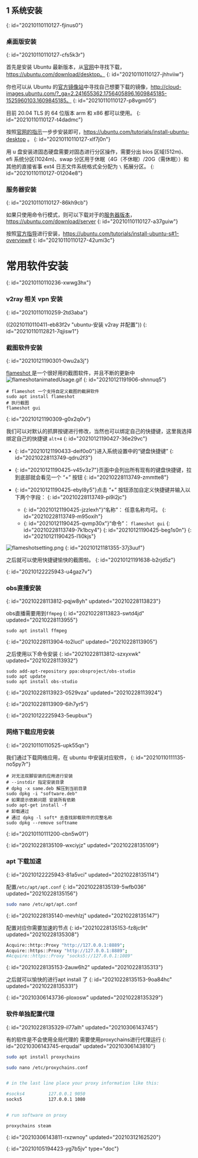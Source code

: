 ## 1 系统安装
{: id="20210110110127-fjinus0"}

### 桌面版安装
{: id="20210110110127-cfs5k3r"}

首先是安装 Ubuntu 最新版本，从[官网](https://ubuntu.com/download/desktop)中寻找下载，https://ubuntu.com/download/desktop。
{: id="20210110110127-jhhviiw"}

你也可以从 Ubuntu 的[官方镜像站](http://cloud-images.ubuntu.com/?_ga=2.241655362.1756405896.1609845185-1525960103.1609845185)中寻找自己想要下载的镜像，http://cloud-images.ubuntu.com/?_ga=2.241655362.1756405896.1609845185-1525960103.1609845185。
{: id="20210110110127-p8vgm05"}

目前 20.04 TLS 的 64 位版本 arm 和 x86 都可以使用。
{: id="20210110110127-t4dadmc"}

按照[官网的指示](https://ubuntu.com/tutorials/install-ubuntu-desktop)一步步安装即可，https://ubuntu.com/tutorials/install-ubuntu-desktop 。
{: id="20210110110127-xlf7j0n"}

用 u 盘安装进固态硬盘需要对固态进行分区操作，需要分出 bios 区域(512m)、efi 系统分区(1024m)、swap 分区用于休眠（4G（不休眠）/20G（需休眠））和其他的直接省事 ext4 日志文件系统格式全分配为 `\` 拓展分区。
{: id="20210110110127-01204e8"}

### 服务器安装
{: id="20210110110127-86kh9cb"}

如果只使用命令行模式，则可以下载对于的[服务器版本](https://ubuntu.com/download/server)，https://ubuntu.com/download/server
{: id="20210110110127-a37guiw"}

按照[官方指导](https://ubuntu.com/tutorials/install-ubuntu-server#1-overview)进行安装，https://ubuntu.com/tutorials/install-ubuntu-s#1-overview#
{: id="20210110110127-42umi3c"}

# 常用软件安装
{: id="20210110110236-xwwg3hx"}

### v2ray 相关 vpn 安装
{: id="20210110110259-2td3aba"}

((20210110110411-eb83f2v "ubuntu-安装 v2ray 并配置"))
{: id="20210110112821-7qjisw1"}

### 截图软件安装
{: id="20210121190301-0wu2a3j"}

[flameshot ](https://github.com/flameshot-org/flameshot)是一个很好用的截图软件，并且不断的更新中![flameshotanimatedUsage.gif](assets/flameshot-animatedUsage.gif)
{: id="20210121191906-shnnuq5"}

```
# flameshot 一个支持自定义截图的截屏软件
sudo apt install flameshot
# 执行截图
flameshot gui
```
{: id="20210121190309-g0x2q0v"}

我们可以对默认的抓屏按键进行修改，当然也可以绑定自己的快捷键，这里我选择绑定自己的快捷键 `alt+4`
{: id="20210121190427-36e29vc"}

* {: id="20210121190433-deif0o0"}进入系统设置中的“键盘快捷键”
  {: id="20210228113749-qdru2f3"}
* {: id="20210121190425-v45v3z7"}页面中会列出所有现有的键盘快捷键，拉到底部就会看见一个 “+” 按钮
  {: id="20210228113749-zmmtte8"}
* {: id="20210121190425-ebyl8y5"}点击 “+” 按钮添加自定义快捷键并输入以下两个字段：
  {: id="20210228113749-pi9i2jc"}

  * {: id="20210121190425-jzzlexh"}“名称”： 任意名称均可。
    {: id="20210228113749-m95oxih"}
  * {: id="20210121190425-qvmp30x"}“命令”： `flameshot gui`
    {: id="20210228113749-7k1bcy4"}
  {: id="20210121190425-beg1s0n"}
{: id="20210121190425-l1i0kjs"}

![flameshotsetting.png](assets/flameshot-setting.png)
{: id="20210121181355-37j3uuf"}

之后就可以使用快捷键愉快的截图啦。
{: id="20210121191638-b2rjd5z"}

{: id="20210122225943-u4gaz7v"}

### obs直播安装
{: id="20210228113812-pqjw8yh" updated="20210228113823"}

obs直播需要用到`ffmpeg`
{: id="20210228113823-swtd4jd" updated="20210228113955"}

```
sudo apt install ffmpeg
```
{: id="20210228113904-to2lucl" updated="20210228113905"}

之后使用以下命令安装
{: id="20210228113812-szxyxwk" updated="20210228113932"}

```
sudo add-apt-repository ppa:obsproject/obs-studio
sudo apt update
sudo apt install obs-studio
```
{: id="20210228113923-0529vza" updated="20210228113924"}

{: id="20210228113909-6ih7yr5"}

{: id="20210122225943-5eupbux"}

### 网络下载应用安装
{: id="20210110110525-upk55qn"}

我们通过下载网络应用，在 ubuntu 中安装对应软件，
{: id="20210110111135-no5py7r"}

```
# 对无法双脚安装的应用进行安装
# --instdir 指定安装目录
# dpkg -x same.deb 解压到当前目录
sudo dpkg -i "software.deb"
# 如果提示依赖问题 安装所有依赖
sudo apt-get install -f
# 卸载通过
# 通过 dpkg -l soft* 去查找卸载软件的完整名称
sudo dpkg --remove softname

```
{: id="20210110111200-cbn5w01"}

{: id="20210228135109-wxciyjz" updated="20210228135109"}

### apt 下载加速
{: id="20210122225943-81a5vci" updated="20210228135114"}

配置`/etc/apt/apt.conf`
{: id="20210228135139-5wfb036" updated="20210228135156"}

```bash
sudo nano /etc/apt/apt.conf
```
{: id="20210228135140-mevhlzj" updated="20210228135147"}

配置对应你需要加速的节点
{: id="20210228135153-fz8jc9t" updated="20210228135308"}

```bash
Acquire::http::Proxy "http://127.0.0.1:8889";
Acquire::https::Proxy "http://127.0.0.1:8889";
#Acquire::https::Proxy "socks5://127.0.0.1:1089"

```
{: id="20210228135153-2auw6h2" updated="20210228135313"}

之后就可以愉快的进行apt install 了
{: id="20210228135153-9oa84hc" updated="20210228135331"}

{: id="20210306143736-ploxosw" updated="20210228135329"}

### 软件单独配置代理
{: id="20210228135329-il77alh" updated="20210306143745"}

有的软件是不会使用全局代理的 需要使用proxychains进行代理运行
{: id="20210306143745-erqudai" updated="20210306143810"}

```bash
sudo apt install proxychains

sudo nano /etc/proxychains.conf


# in the last line place your proxy information like this:

#socks4         127.0.0.1 9050
socks5          127.0.0.1 1080


# run software on proxy

proxychains steam
```
{: id="20210306143811-rxzwnoy" updated="20210312162520"}


{: id="20210105194423-yg7b5jv" type="doc"}
